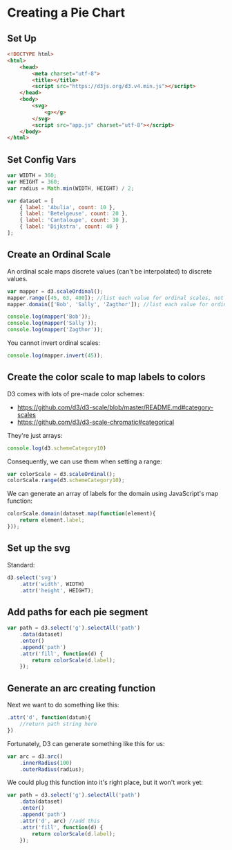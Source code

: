 # Creating a Pie Chart

## Set Up

```html
<!DOCTYPE html>
<html>
    <head>
        <meta charset="utf-8">
        <title></title>
        <script src="https://d3js.org/d3.v4.min.js"></script>
    </head>
    <body>
        <svg>
            <g></g>
        </svg>
        <script src="app.js" charset="utf-8"></script>
    </body>
</html>
```

## Set Config Vars

```javascript
var WIDTH = 360;
var HEIGHT = 360;
var radius = Math.min(WIDTH, HEIGHT) / 2;

var dataset = [
    { label: 'Abulia', count: 10 },
    { label: 'Betelgeuse', count: 20 },
    { label: 'Cantaloupe', count: 30 },
    { label: 'Dijkstra', count: 40 }
];
```

## Create an Ordinal Scale

An ordinal scale maps discrete values (can't be interpolated) to discrete values.

```javascript
var mapper = d3.scaleOrdinal();
mapper.range([45, 63, 400]); //list each value for ordinal scales, not min/max
mapper.domain(['Bob', 'Sally', 'Zagthor']); //list each value for ordinal scales, not min/max

console.log(mapper('Bob'));
console.log(mapper('Sally'));
console.log(mapper('Zagthor'));
```

You cannot invert ordinal scales:

```javascript
console.log(mapper.invert(45));
```

## Create the color scale to map labels to colors

D3 comes with lots of pre-made color schemes:

- https://github.com/d3/d3-scale/blob/master/README.md#category-scales
- https://github.com/d3/d3-scale-chromatic#categorical

They're just arrays:

```javascript
console.log(d3.schemeCategory10)
```

Consequently, we can use them when setting a range:

```javascript
var colorScale = d3.scaleOrdinal();
colorScale.range(d3.schemeCategory10);
```

We can generate an array of labels for the domain using JavaScript's map function:

```javascript
colorScale.domain(dataset.map(function(element){
    return element.label;
}));
```

## Set up the svg

Standard:

```javascript
d3.select('svg')
    .attr('width', WIDTH)
    .attr('height', HEIGHT);
```

## Add paths for each pie segment

```javascript
var path = d3.select('g').selectAll('path')
    .data(dataset)
    .enter()
    .append('path')
    .attr('fill', function(d) {
        return colorScale(d.label);
    });
```

## Generate an arc creating function

Next we want to do something like this:

```javascript
.attr('d', function(datum){
    //return path string here
})
```

Fortunately, D3 can generate something like this for us:

```javascript
var arc = d3.arc()
    .innerRadius(100)
    .outerRadius(radius);
```

We could plug this function into it's right place, but it won't work yet:

```javascript
var path = d3.select('g').selectAll('path')
    .data(dataset)
    .enter()
    .append('path')
    .attr('d', arc) //add this
    .attr('fill', function(d) {
        return colorScale(d.label);
    });
```
